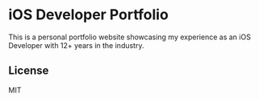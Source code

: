 # iOS Developer Portfolio

This is a personal portfolio website showcasing my experience as an iOS Developer with 12+ years in the industry.


## License

MIT
